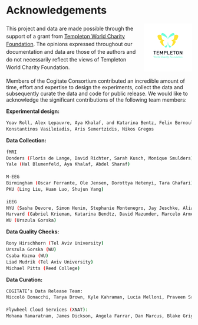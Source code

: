 # Acknowledgements

<div style="display: flex; align-items: center;">
    <div style="flex: 1; line-height: 1.5;">
        This project and data are made possible through the support of a grant from <a href="https://doi.org/10.54224/20389" target="_blank">Templeton World Charity Foundation</a>. The opinions expressed throughout our documentation and data are those of the authors and do not necessarily reflect the views of Templeton World Charity Foundation.
    </div>
    <div style="flex-shrink: 0; margin-left: 20px;">
        <img src="https://github.com/Cogitate-consortium/cogitate-data/raw/main/assets/documentation_v1.0/graphics_v1.0/TWCF_Logo_LightBG_Vertical_CMYK.png" alt="Logo" width="130">
    </div>
</div>

Members of the Cogitate Consortium contributed an incredible amount of time, effort and expertise to design the experiments, collect the data and subsequently curate the data and code for public release. We would like to acknowledge the significant contributions of the following team members:

**Experimental design:**

```bash
Yoav Roll, Alex Lepauvre, Aya Khalaf, and Katarina Bentz, Felix Bernoully
Konstantinos Vasileiadis, Aris Semertzidis, Nikos Gregos
```

**Data Collection:**

```bash
fMRI
Donders (Floris de Lange, David Richter, Sarah Kusch, Monique Smulders)
Yale (Hal Blumenfeld, Aya Khalaf, Abdel Sharaf) 

M-EEG
Birmingham (Oscar Ferrante, Ole Jensen, Dorottya Hetenyi, Tara Ghafari)
PKU (Ling Liu, Huan Luo, Shujun Yang)

iEEG
NYU (Sasha Devore, Simon Henin, Stephanie Montenegro, Jay Jeschke, Alia Seedat)
Harvard (Gabriel Krieman, Katarina Bendtz, David Mazumder, Marcelo Armendariz)
WU (Urszula Gorska)
```

**Data Quality Checks:**

```bash
Rony Hirschhorn (Tel Aviv University)
Urszula Gorska (WU)
Csaba Kozma (WU)
Liad Mudrik (Tel Aviv University)
Michael Pitts (Reed College)
```

**Data Curation:**

```bash
COGITATE’s Data Release Team:
Niccolò Bonacchi, Tanya Brown, Kyle Kahraman, Lucia Melloni, Praveen Sripad, Fatemeh Taheriyan, Diptyajit Das

Flywheel Cloud Services (XNAT):
Mohana Ramaratnam, James Dickson, Angela Farrar, Dan Marcus, Blake Griggs
```

   </td>
  </tr>
